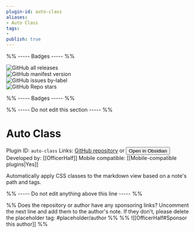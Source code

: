 ```yaml
---
plugin-id: auto-class
aliases:
- Auto Class
tags: 
- 
publish: true
---
```


%% ----- Badges ----- %%

![GitHub all releases](https://img.shields.io/github/downloads/OfficerHalf/obsidian-auto-class/total?color=573E7A&logo=github&style=for-the-badge)   
![GitHub manifest version](https://img.shields.io/github/manifest-json/v/OfficerHalf/obsidian-auto-class?color=573E7A&logo=github&style=for-the-badge)   
![GitHub issues by-label](https://img.shields.io/github/issues/OfficerHalf/obsidian-auto-class/help%20wanted?color=573E7A&logo=github&style=for-the-badge)   
![GitHub Repo stars](https://img.shields.io/github/stars/OfficerHalf/obsidian-auto-class?color=573E7A&logo=github&style=for-the-badge)

%% ----- Badges ----- %%

%% ----- Do not edit this section ----- %%

# Auto Class

Plugin ID: `auto-class`
Links: [GitHub repository](https://github.com/OfficerHalf/obsidian-auto-class) or [<button id=HH>Open in Obsidian</button>](obsidian://goto-plugin?id=auto-class)
Developed by: [[OfficerHalf]]
Mobile compatible: [[Mobile-compatible plugins|Yes]]

Automatically apply CSS classes to the markdown view based on a note's path and tags.

%% ----- Do not edit anything above this line ----- %% 

%% Does the repository or author have any sponsoring links? Uncomment the next line and add them to the author's note. If they don't, please delete the placeholder tag: #placeholder/author %%
%% ![[OfficerHalf#Sponsor this author]] %%
